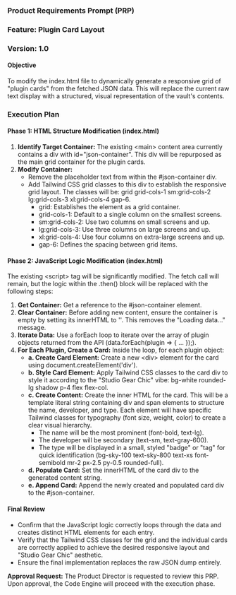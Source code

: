 ### **Product Requirements Prompt (PRP)**

### **Feature: Plugin Card Layout**

### **Version: 1.0**

#### **Objective**

To modify the index.html file to dynamically generate a responsive grid of "plugin cards" from the fetched JSON data. This will replace the current raw text display with a structured, visual representation of the vault's contents.

### **Execution Plan**

#### **Phase 1: HTML Structure Modification (index.html)**

1. **Identify Target Container:** The existing \<main\> content area currently contains a div with id="json-container". This div will be repurposed as the main grid container for the plugin cards.  
2. **Modify Container:**  
   * Remove the placeholder text from within the \#json-container div.  
   * Add Tailwind CSS grid classes to this div to establish the responsive grid layout. The classes will be: grid grid-cols-1 sm:grid-cols-2 lg:grid-cols-3 xl:grid-cols-4 gap-6.  
     * grid: Establishes the element as a grid container.  
     * grid-cols-1: Default to a single column on the smallest screens.  
     * sm:grid-cols-2: Use two columns on small screens and up.  
     * lg:grid-cols-3: Use three columns on large screens and up.  
     * xl:grid-cols-4: Use four columns on extra-large screens and up.  
     * gap-6: Defines the spacing between grid items.

#### **Phase 2: JavaScript Logic Modification (index.html)**

The existing \<script\> tag will be significantly modified. The fetch call will remain, but the logic within the .then() block will be replaced with the following steps:

1. **Get Container:** Get a reference to the \#json-container element.  
2. **Clear Container:** Before adding new content, ensure the container is empty by setting its innerHTML to ''. This removes the "Loading data..." message.  
3. **Iterate Data:** Use a forEach loop to iterate over the array of plugin objects returned from the API (data.forEach(plugin \=\> { ... });).  
4. **For Each Plugin, Create a Card:** Inside the loop, for each plugin object:  
   * **a. Create Card Element:** Create a new \<div\> element for the card using document.createElement('div').  
   * **b. Style Card Element:** Apply Tailwind CSS classes to the card div to style it according to the "Studio Gear Chic" vibe: bg-white rounded-lg shadow p-4 flex flex-col.  
   * **c. Create Content:** Create the inner HTML for the card. This will be a template literal string containing div and span elements to structure the name, developer, and type. Each element will have specific Tailwind classes for typography (font size, weight, color) to create a clear visual hierarchy.  
     * The name will be the most prominent (font-bold, text-lg).  
     * The developer will be secondary (text-sm, text-gray-600).  
     * The type will be displayed in a small, styled "badge" or "tag" for quick identification (bg-sky-100 text-sky-800 text-xs font-semibold mr-2 px-2.5 py-0.5 rounded-full).  
   * **d. Populate Card:** Set the innerHTML of the card div to the generated content string.  
   * **e. Append Card:** Append the newly created and populated card div to the \#json-container.

#### **Final Review**

* Confirm that the JavaScript logic correctly loops through the data and creates distinct HTML elements for each entry.  
* Verify that the Tailwind CSS classes for the grid and the individual cards are correctly applied to achieve the desired responsive layout and "Studio Gear Chic" aesthetic.  
* Ensure the final implementation replaces the raw JSON dump entirely.

**Approval Request:** The Product Director is requested to review this PRP. Upon approval, the Code Engine will proceed with the execution phase.